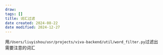```yaml
---
draw:
tags: []
title: 词汇过滤
date created: 2024-08-22
date modified: 2024-12-27
---
```


用`/Users/liuyishou/usr/projects/viva-backend/util/word_filter.py`过滤出需要注意的词汇
